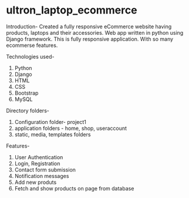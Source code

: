 # ultron_laptop_ecommerce


Introduction- Created a fully responsive eCommerce website having products, laptops and their accessories. Web app written in python using Django framework. 
This is fully responsive application. With so many ecommerse features.

Technologies used-
1. Python
2. Django
3. HTML
4. CSS
5. Bootstrap
6. MySQL

Directory folders-
1. Configuration folder- project1
2. application folders - home, shop, useraccount
3. static, media, templates folders

Features-
1. User Authentication
2. Login, Registration
3. Contact form submission
4. Notification messages
5. Add new produts
6. Fetch and show products on page from database
